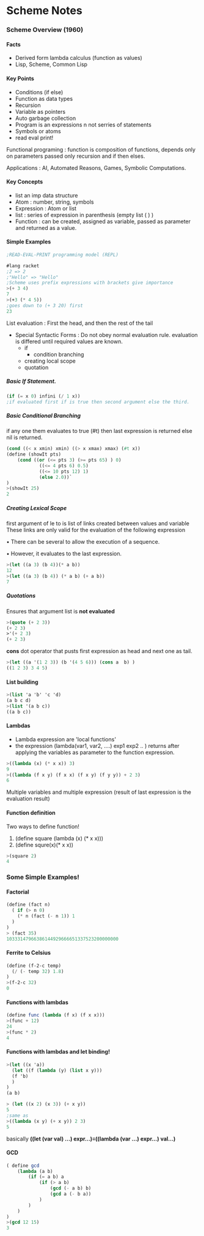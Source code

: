 # Scheme Notes

### Scheme Overview (1960)

#### Facts 
* Derived form lambda calculus (function as values)
* Lisp, Scheme, Common Lisp
  
#### Key Points 
* Conditions (if else)
* Function as data types
* Recursion 
* Variable as pointers 
* Auto garbage collection
* Program is an expressions n not serries of statements 
* Symbols or atoms
* read eval print! 

Functional programing : function is composition of functions, depends only on parameters passed only recursion and if then elses. 

Applications : AI, Automated Reasons, Games, Symbolic Computations. 

#### Key Concepts 

* list an imp data structure
* Atom : number, string, symbols 
* Expression : Atom or list
* list : series of expression in parenthesis (empty list ( ) )
* Function : can be created, assigned as variable, passed as parameter and returned as a value.

#### Simple Examples 

```Scheme 
;READ-EVAL-PRINT programming model (REPL)

#lang racket
;2 => 2
;"Hello" => "Hello"
;Scheme uses prefix expressions with brackets give importance 
>(+ 3 4)
7
>(+3 (* 4 5))
;goes down to (+ 3 20) first 
23
```
List evaluation : First the head, and then the rest of the tail
  * Special Syntactic Forms : Do not obey normal evaluation rule. evaluation is differed until required values are known.
    * if 
      * condition branching
    * creating local scope
    * quotation
##### Basic If Statement. 
```Scheme 
(if (= x 0) infini (/ 1 x))
;if evaluated first if is true then second argument else the third. 
```
##### Basic Conditional Branching 
if any one them evaluates to true (#t) then last expression is returned else nil is returned. 
```Scheme
(cond ((< x xmin) xmin) ((> x xmax) xmax) (#t x))
(define (showIt pts)
    (cond ((or (<= pts 3) (>= pts 65) ) 0) 
            ((<= 4 pts 6) 0.5)  
            ((<= 10 pts 12) 1)
            (else 2.0))`
)
>(showIt 25)
2
```
##### Creating Lexical Scope
first argument of le to is list of links created between values and variable 
These links are only valid for the evaluation of the following expression 

•  There can be several to allow the execution of a sequence.

•  However, it evaluates to the last expression.
```Scheme
>(let ((a 3) (b 4))(* a b))
12
>(let ((a 3) (b 4)) (* a b) (+ a b))
7
```

##### Quotations
Ensures that argument list is **not evaluated** 
```Scheme
>(quote (+ 2 3))
(+ 2 3)
>'(+ 2 3)
(+ 2 3)
```
**cons** dot operator that pusts first expression as head and next one as tail. 
```Scheme
>(let ((a '(1 2 3)) (b '(4 5 6))) (cons a  b) )
((1 2 3) 3 4 5)
```
#### List building 
```Scheme 
>(list 'a 'b' 'c 'd)
(a b c d)
>(list '(a b c))
((a b c))
```

#### Lambdas

* Lambda expression are 'local functions'
* the expression (lambda(var1, var2, ....) exp1 exp2 .. )  returns after applying the variables as parameter to the function expression. 

```Scheme
>((lambda (x) (* x x)) 3)
9
>((lambda (f x y) (f x x) (f x y) (f y y)) + 2 3)
6
```
Multiple variables and multiple expression (result of last expression is the evaluation result)

#### Function definition 
Two ways to define function!
  1. (define square (lambda (x) (* x x)))
  2. (define squre(x)(* x x))
```Scheme 
>(square 2)
4
```
### Some Simple Examples! 

#### Factorial 
```Scheme
(define (fact n)
  ( if (> n 0)
    (* n (fact (- n 1)) 1
  )
)
> (fact 35)
10333147966386144929666651337523200000000
```
#### Ferrite to Celsius
```Scheme
(define (f-2-c temp)
  (/ (- temp 32) 1.8)
)
>(f-2-c 32)
0
```
#### Functions with lambdas 
```Scheme
(define func (lambda (f x) (f x x)))
>(func + 12)
24
>(func * 2)
4
```
#### Functions with lambdas and let binding!
```Scheme
>(let ((x 'a))
  (let ((f (lambda (y) (list x y)))
  (f 'b)  
  )
)
(a b)

> (let ((x 2) (x 3)) (+ x y))
5
;same as 
>((lambda (x y) (+ x y)) 2 3)
5
```
basically
**((let (var val) ...) expr...)≡((lambda (var ...) expr...) val...)**

#### GCD 
```Scheme
( define gcd 
    (lambda (a b) 
        (if (= a b) a
            (if (> a b) 
                (gcd (- a b) b) 
                (gcd a (- b a))
            )
        )
    )
)
>(gcd 12 15)
3
```